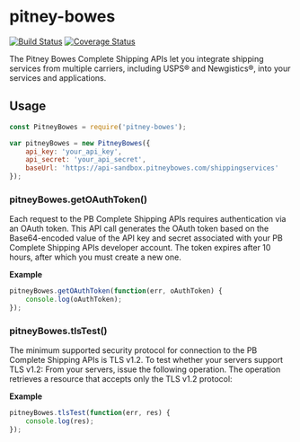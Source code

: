 # pitney-bowes

[![Build Status](https://travis-ci.org/mediocre/pitney-bowes.svg?branch=master)](https://travis-ci.org/mediocre/pitney-bowes)
[![Coverage Status](https://coveralls.io/repos/github/mediocre/pitney-bowes/badge.svg?branch=master)](https://coveralls.io/github/mediocre/pitney-bowes?branch=master)

The Pitney Bowes Complete Shipping APIs let you integrate shipping services from multiple carriers, including USPS® and Newgistics®, into your services and applications.

## Usage

```javascript
const PitneyBowes = require('pitney-bowes');

var pitneyBowes = new PitneyBowes({
    api_key: 'your_api_key',
    api_secret: 'your_api_secret',
    baseUrl: 'https://api-sandbox.pitneybowes.com/shippingservices'
});
```

### pitneyBowes.getOAuthToken()

Each request to the PB Complete Shipping APIs requires authentication via an OAuth token. This API call generates the OAuth token based on the Base64-encoded value of the API key and secret associated with your PB Complete Shipping APIs developer account. The token expires after 10 hours, after which you must create a new one.

**Example**

```javascript
pitneyBowes.getOAuthToken(function(err, oAuthToken) {
    console.log(oAuthToken);
});
```

### pitneyBowes.tlsTest()

The minimum supported security protocol for connection to the PB Complete Shipping APIs is TLS v1.2. To test whether your servers support TLS v1.2: From your servers, issue the following operation. The operation retrieves a resource that accepts only the TLS v1.2 protocol:

**Example**

```javascript
pitneyBowes.tlsTest(function(err, res) {
    console.log(res);
});
```